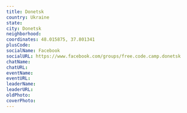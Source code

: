 ```yaml
---
title: Donetsk
country: Ukraine
state: 
city: Donetsk
neighborhood: 
coordinates: 48.015875, 37.801341
plusCode:
socialName: Facebook
socialURL: https://www.facebook.com/groups/free.code.camp.donetsk
chatName:
chatURL:
eventName:
eventURL:
leaderName:
leaderURL:
oldPhoto: 
coverPhoto:
---
```

